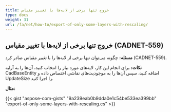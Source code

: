 ```yaml
---
title: خروج تنها برخی از لایه‌ها با تغییر مقیاس
type: docs
weight: 31
url: /fa/net/how-to/export-of-only-some-layers-with-rescaling/
---
```


## **خروج تنها برخی از لایه‌ها با تغییر مقیاس (CADNET-559)**

**مسئله:** چگونه می‌توان تنها برخی از لایه‌ها را با تغییر مقیاس صادر کرد (CADNET-559).

**نکات:** برای انجام این کار، لایه‌های مورد نیاز را انتخاب کنید، آن‌ها را به آرایه CadBaseEntity اضافه کنید، سپس آن‌ها را به موجودیت‌های نقاشی اختصاص داده و UpdateSize را اجرا کنید.

**مثال:**

{{< gist "aspose-com-gists" "9a239eab0b9dda0e1c54be533ea399bb" "export-of-only-some-layers-with-rescaling.cs" >}}

